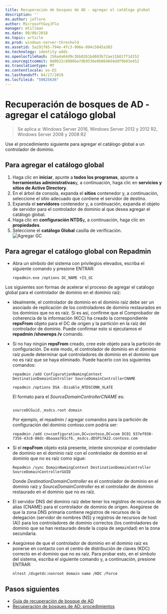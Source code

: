 ```yaml
---
title: Recuperación de bosques de AD - agregar el catálogo global
description: ''
ms.author: joflore
author: MicrosoftGuyJFlo
manager: mtillman
ms.date: 08/09/2018
ms.topic: article
ms.prod: windows-server-threshold
ms.assetid: 5a291f65-794e-4fc3-996e-094c5845a383
ms.technology: identity-adds
ms.openlocfilehash: 156a4a64d9c3bb8261bd603b72ae11b81ff1d152
ms.sourcegitcommit: 0d0b32c8986ba7db9536e0b8648d4ddf9b03e452
ms.translationtype: MT
ms.contentlocale: es-ES
ms.lasthandoff: 04/17/2019
ms.locfileid: "59825636"
---
```

# <a name="ad-forest-recovery---adding-the-gc"></a>Recuperación de bosques de AD - agregar el catálogo global

>Se aplica a: Windows Server 2016, Windows Server 2012 y 2012 R2, Windows Server 2008 y 2008 R2

Use el procedimiento siguiente para agregar el catálogo global a un controlador de dominio.  
  
## <a name="to-add-the-global-catalog"></a>Para agregar el catálogo global  
  
1. Haga clic en **iniciar**, apunte a **todos los programas**, apunte a **herramientas administrativas**y, a continuación, haga clic en **servicios y sitios de Active Directory**.  
2. En el árbol de consola, expanda el **sitios** contenedor y, a continuación, seleccione el sitio adecuado que contiene el servidor de destino.  
3. Expanda el **servidores** contenedor y, a continuación, expanda el objeto de servidor para el controlador de dominio al que desea agregar el catálogo global.  
4. Haga clic en **configuración NTDS**y, a continuación, haga clic en **propiedades**.  
5. Seleccione el **catálogo Global** casilla de verificación.  
![Agregar GC](media/AD-Forest-Recovery-Add-GC/addgc1.png)

## <a name="to-add-the-global-catalog-using-repadmin"></a>Para agregar el catálogo global con Repadmin  

- Abra un símbolo del sistema con privilegios elevados, escriba el siguiente comando y presione ENTRAR:  

   ```  
   repadmin.exe /options DC_NAME +IS_GC  
   ```  

Los siguientes son formas de acelerar el proceso de agregar el catálogo global para el controlador de dominio en el dominio raíz:  

- Idealmente, el controlador de dominio en el dominio raíz debe ser un asociado de replicación de los controladores de dominio restaurados en los dominios que no es raíz. Si es así, confirme que el Comprobador de coherencia de la información (KCC) ha creado la correspondiente **repsFrom** objeto para el DC de origen y la partición en la raíz del controlador de dominio. Puede confirmar esto si ejecutamos el **repadmin /showreps /v** comando. 

- Si no hay ningún **repsFrom** creado, cree este objeto para la partición de configuración. De este modo, el controlador de dominio en el dominio raíz puede determinar qué controladores de dominio en el dominio que no es raíz que se haya eliminado. Puede hacerlo con los siguientes comandos:  

   ```
   repadmin /add ConfigurationNamingContext DestinationDomainController SourceDomainControllerCNAME  
   ```

   ```
   repadmin /options DSA -Disable_NTDSCONN_XLATE  
   ```

   El formato para el *SourceDomainControllerCNAME* es:  

   ```
  
   sourceDCGuid._msdcs.root domain  
   ```

   Por ejemplo, el repadmin / agregar comandos para la partición de configuración del dominio contoso.com podría ser:  

   ```
   repadmin /add cn=configuration,DC=contoso,DC=com DC01 937ef930-7356-43c8-88dc-8baaaa781cf6._msdcs.dDSP17A22.contoso.com  
   ```

- Si el **repsFrom** objeto está presente, intente sincronizar el controlador de dominio en el dominio raíz con el controlador de dominio en el dominio que no es raíz como sigue:  

   ```
   Repadmin /sync DomainNamingContext DestinationDomainController SourceDomainControllerGUID  
   ```

   Donde *DestinationDomainController* es el controlador de dominio en el dominio raíz y *SourceDomainController* es el controlador de dominio restaurado en el dominio que no es raíz. 

- El servidor DNS del dominio raíz debe tener los registros de recursos de alias (CNAME) para el controlador de dominio de origen. Asegúrese de que la zona DNS primaria contiene registros de recursos de la delegación (servidor de nombres (NS) y registros de recursos de host (A)) para los controladores de dominio correctos (los controladores de dominio que se han restaurado desde la copia de seguridad) en la zona secundaria. 
- Asegúrese de que el controlador de dominio en el dominio raíz es ponerse en contacto con el centro de distribución de claves (KDC) correcto en el dominio que no es raíz. Para probar esto, en el símbolo del sistema, escriba el siguiente comando y, a continuación, presione ENTRAR:  

   ```
   nltest /dsgetdc:nonroot domain name /KDC /Force  
   ```

## <a name="next-steps"></a>Pasos siguientes

- [Guía de recuperación de bosque de AD](AD-Forest-Recovery-Guide.md)
- [Recuperación de bosques de AD: procedimientos](AD-Forest-Recovery-Procedures.md)  
